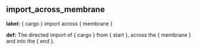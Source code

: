 ## import_across_membrane
__label:__ \{ cargo \} import across \{ membrane \}

__def:__ The directed import of \{ cargo \} from \{ start \}, across the \{ membrane \} and into the \{ end \}.

